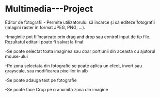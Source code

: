 # Multimedia---Project

Editor de fotografii - Permite utilizatorului să încarce și să editeze fotografii (imagini raster în format JPEG, PNG, ...).

-Imaginile pot fi încarcate prin drag and drop sau control input de tip file. Rezultatul editarii poate fi salvat la final

-Se poate selectat toata imaginea sau doar portiunii din aceasta cu ajutorul mouse-ului

-Pe zona selectata din fotografie se poate aplica un efect, invert sau grayscale, sau modificarea pixelilor in alb

-Se poate adauga text pe fotografie

-Se poate face Crop pe o anumita zona din imagine
